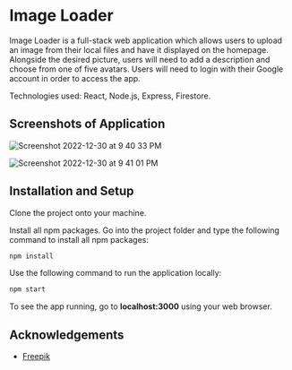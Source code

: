 # Image Loader

Image Loader is a full-stack web application which allows users to upload an image from their local files and have it displayed on the homepage. Alongside the desired picture, users will need to add a description and choose from one of five avatars. Users will need to login with their Google account in order to access the app.

Technologies used: React, Node.js, Express, Firestore.


## Screenshots of Application

![Screenshot 2022-12-30 at 9 40 33 PM](https://user-images.githubusercontent.com/12886956/210122705-f719b794-f189-421a-8884-28df63ad189e.png)

![Screenshot 2022-12-30 at 9 41 01 PM](https://user-images.githubusercontent.com/12886956/210122713-6930375d-14e1-4dd8-94b9-1832c2f85b86.png)


## Installation and Setup

Clone the project onto your machine.

Install all npm packages. Go into the project folder and type the following command to install all npm packages:

```bash
npm install
```

Use the following command to run the application locally:

```bash
npm start
```

To see the app running, go to **localhost:3000** using your web browser.

## Acknowledgements

 - [Freepik](https://www.freepik.com)

